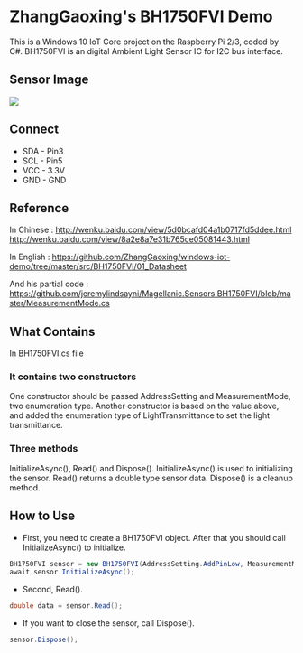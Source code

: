 # ZhangGaoxing's BH1750FVI Demo
This is a Windows 10 IoT Core project on the Raspberry Pi 2/3, coded by C#. BH1750FVI is an digital Ambient Light Sensor IC for I2C bus interface.

## Sensor Image
![](https://raw.githubusercontent.com/ZhangGaoxing/windows-iot-demo/master/src/BH1750FVI/02_Image/sensor.jpg)

## Connect
* SDA - Pin3
* SCL - Pin5
* VCC - 3.3V
* GND - GND

## Reference
In Chinese : http://wenku.baidu.com/view/5d0bcafd04a1b0717fd5ddee.html http://wenku.baidu.com/view/8a2e8a7e31b765ce05081443.html

In English : https://github.com/ZhangGaoxing/windows-iot-demo/tree/master/src/BH1750FVI/01_Datasheet

And his partial code : https://github.com/jeremylindsayni/Magellanic.Sensors.BH1750FVI/blob/master/MeasurementMode.cs

## What Contains
In BH1750FVI.cs file

### It contains two constructors
One constructor should be passed AddressSetting and MeasurementMode, two enumeration type. Another constructor is based on the value above, and added the enumeration type of LightTransmittance to set the light transmittance.

### Three methods 
InitializeAsync(), Read() and Dispose(). InitializeAsync() is used to initializing the sensor. Read() returns a double type sensor data. Dispose() is a cleanup method.

## How to Use
* First, you need to create a BH1750FVI object. After that you should call InitializeAsync() to initialize.
```C#
BH1750FVI sensor = new BH1750FVI(AddressSetting.AddPinLow, MeasurementMode.ContinuouslyHighResolutionMode, LightTransmittance.Hundred);
await sensor.InitializeAsync();
```
* Second, Read().
```C#
double data = sensor.Read();
```
* If you want to close the sensor, call Dispose().
```C#
sensor.Dispose();
```
